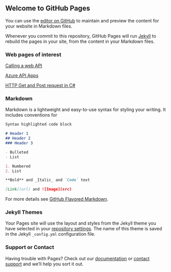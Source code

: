 ## Welcome to GitHub Pages

You can use the [editor on GitHub](https://github.com/japopw/japopw.github.io/edit/master/README.md) to maintain and preview the content for your website in Markdown files.

Whenever you commit to this repository, GitHub Pages will run [Jekyll](https://jekyllrb.com/) to rebuild the pages in your site, from the content in your Markdown files.

### Web pages of interest
[Calling a web API](https://docs.microsoft.com/en-us/aspnet/web-api/overview/advanced/calling-a-web-api-from-a-net-client)

[Azure API Apps](https://azure.microsoft.com/en-us/services/app-service/api/)

[HTTP Get and Post request in C#](https://www.youtube.com/watch?v=EPSjxg4Rzs8)

### Markdown

Markdown is a lightweight and easy-to-use syntax for styling your writing. It includes conventions for

```markdown
Syntax highlighted code block

# Header 1
## Header 2
### Header 3

- Bulleted
- List

1. Numbered
2. List

**Bold** and _Italic_ and `Code` text

[Link](url) and ![Image](src)
```

For more details see [GitHub Flavored Markdown](https://guides.github.com/features/mastering-markdown/).

### Jekyll Themes

Your Pages site will use the layout and styles from the Jekyll theme you have selected in your [repository settings](https://github.com/japopw/japopw.github.io/settings). The name of this theme is saved in the Jekyll `_config.yml` configuration file.

### Support or Contact

Having trouble with Pages? Check out our [documentation](https://help.github.com/categories/github-pages-basics/) or [contact support](https://github.com/contact) and we’ll help you sort it out.
